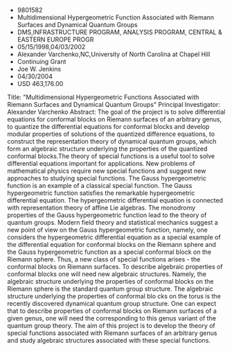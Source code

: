 
* 9801582
* Multidimensional Hypergeometric Function Associated with Riemann Surfaces and Dynamical Quantum Groups
* DMS,INFRASTRUCTURE PROGRAM, ANALYSIS PROGRAM, CENTRAL & EASTERN EUROPE PROGR
* 05/15/1998,04/03/2002
* Alexander Varchenko,NC,University of North Carolina at Chapel Hill
* Continuing Grant
* Joe W. Jenkins
* 04/30/2004
* USD 463,176.00

Title: "Multidimensional Hypergeometric Functions Associated with Riemann
Surfaces and Dynamical Quantum Groups" Principal Investigator: Alexander
Varchenko Abstract: The goal of the project is to solve differential equations
for conformal blocks on Riemann surfaces of an arbitrary genus, to quantize the
differential equations for conformal blocks and develop modular properties of
solutions of the quantized difference equations, to construct the representation
theory of dynamical quantum groups, which form an algebraic structure underlying
the properties of the quantized conformal blocks.The theory of special functions
is a useful tool to solve differential equations important for applications. New
problems of mathematical physics require new special functions and suggest new
approaches to studying special functions. The Gauss hypergeometric function is
an example of a classical special function. The Gauss hypergeometric function
satisfies the remarkable hypergeometric differential equation. The
hypergeometric differential equation is connected with representation theory of
affine Lie algebras. The monodromy properties of the Gauss hypergeometric
function lead to the theory of quantum groups. Modern field theory and
statistical mechanics suggest a new point of view on the Gauss hypergeometric
function, namely, one considers the hypergeometric differential equation as a
special example of the differential equation for conformal blocks on the Riemann
sphere and the Gauss hypergeometric function as a special conformal block on the
Riemann sphere. Thus, a new class of special functions arises - the conformal
blocks on Riemann surfaces. To describe algebraic properties of conformal blocks
one will need new algebraic structures. Namely, the algebraic structure
underlying the properties of conformal blocks on the Riemann sphere is the
standard quantum group structure. The algebraic structure underlying the
properties of conformal blo cks on the torus is the recently discovered
dynamical quantum group structure. One can expect that to describe properties of
conformal blocks on Riemann surfaces of a given genus, one will need the
corresponding to this genus variant of the quantum group theory. The aim of this
project is to develop the theory of special functions associated with Riemann
surfaces of an arbitrary genus and study algebraic structures associated with
these special functions.
